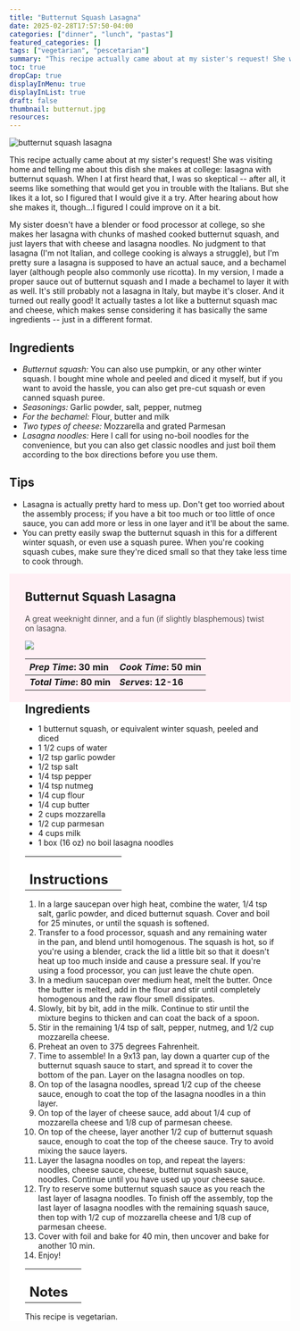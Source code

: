 ```yaml
---
title: "Butternut Squash Lasagna"
date: 2025-02-28T17:57:50-04:00
categories: ["dinner", "lunch", "pastas"]
featured_categories: []
tags: ["vegetarian", "pescetarian"]
summary: "This recipe actually came about at my sister's request! She was visiting home and telling me about this dish she makes at college: lasagna with butternut squash. When I at first heard that, I was so skeptical -- after all, it seems like something that would get you in trouble with the Italians. But she likes it a lot, so I figured that I would give it a try. After hearing about how she makes it, though...I figured I could improve on it a bit."
toc: true
dropCap: true
displayInMenu: true
displayInList: true
draft: false
thumbnail: butternut.jpg
resources:
---
```


![butternut squash lasagna](../../butternut.jpg)

This recipe actually came about at my sister's request! She was visiting home and telling me about this dish she makes at college: lasagna with butternut squash. When I at first heard that, I was so skeptical -- after all, it seems like something that would get you in trouble with the Italians. But she likes it a lot, so I figured that I would give it a try. After hearing about how she makes it, though...I figured I could improve on it a bit.

My sister doesn't have a blender or food processor at college, so she makes her lasagna with chunks of mashed cooked butternut squash, and just layers that with cheese and lasagna noodles. No judgment to that lasagna (I'm not Italian, and college cooking is always a struggle), but I'm pretty sure a lasagna is supposed to have an actual sauce, and a bechamel layer (although people also commonly use ricotta). In my version, I made a proper sauce out of butternut squash and I made a bechamel to layer it with as well. It's still probably not a lasagna in Italy, but maybe it's closer. And it turned out really good! It actually tastes a lot like a butternut squash mac and cheese, which makes sense considering it has basically the same ingredients -- just in a different format.

## Ingredients

- *Butternut squash:* You can also use pumpkin, or any other winter squash. I bought mine whole and peeled and diced it myself, but if you want to avoid the hassle, you can also get pre-cut squash or even canned squash puree.
- *Seasonings:* Garlic powder, salt, pepper, nutmeg
- *For the bechamel:* Flour, butter and milk 
- *Two types of cheese:* Mozzarella and grated Parmesan
- *Lasagna noodles:* Here I call for using no-boil noodles for the convenience, but you can also get classic noodles and just boil them according to the box directions before you use them.

## Tips

- Lasagna is actually pretty hard to mess up. Don't get too worried about the assembly process; if you have a bit too much or too little of once sauce, you can add more or less in one layer and it'll be about the same.
- You can pretty easily swap the butternut squash in this for a different winter squash, or even use a squash puree. When you're cooking squash cubes, make sure they're diced small so that they take less time to cook through.

<div style = "background-color: lavenderblush;"  id = "recipe"> 
<div style = "background-color:lavenderblush; padding-left:2em; margin-top:0; margin-bottom:0;">

<div style="display:grid; align-items:start; justify-content:space-between; padding-right:2em" class="grid-cols-2 gap-2 md:gap-4 lg:gap-8 xl:gap-12"><div class = "mb-8"><h2>Butternut Squash Lasagna</h2><p style = "font-weight: 300;">A great weeknight dinner, and a fun (if slightly blasphemous) twist on lasagna.</p></div><img src="../../ratatouille-eggs/ratatouille-thumbnail.jpeg"  class="w-full h-auto mx-auto"></div>

| _Prep Time_: 30 min  | _Cook Time_: 50 min  |
| :--- | :--- |
| **_Total Time_: 80 min** | **_Serves_: 12-16**  |

</div>
<div style="background-color: white; padding-left:2em; padding-right:2em; border-width:3px; border-color:lavenderblush; margin-top:0;">
 <div><h2 style = "margin-top:1em; margin-bottom:0;" >Ingredients</h2></div>

- 1 butternut squash, or equivalent winter squash, peeled and diced
- 1 1/2 cups of water
- 1/2 tsp garlic powder
- 1/2 tsp salt
- 1/4 tsp pepper
- 1/4 tsp nutmeg
- 1/4 cup flour
- 1/4 cup butter
- 2 cups mozzarella
- 1/2 cup parmesan
- 4 cups milk
- 1 box (16 oz) no boil lasagna noodles

|   |    |
| :--- | :--- |
| <div><h2 style = "margin-top:1em; margin-bottom:0;" >Instructions</h2></div>|   |

1. In a large saucepan over high heat, combine the water, 1/4 tsp salt, garlic powder, and diced butternut squash. Cover and boil for 25 minutes, or until the squash is softened.
2. Transfer to a food processor, squash and any remaining water in the pan, and blend until homogenous. The squash is hot, so if you're using a blender, crack the lid a little bit so that it doesn't heat up too much inside and cause a pressure seal. If you're using a food processor, you can just leave the chute open.
3. In a medium saucepan over medium heat, melt the butter. Once the butter is melted, add in the flour and stir until completely homogenous and the raw flour smell dissipates.
4. Slowly, bit by bit, add in the milk. Continue to stir until the mixture begins to thicken and can coat the back of a spoon.
5. Stir in the remaining 1/4 tsp of salt, pepper, nutmeg, and 1/2 cup mozzarella cheese.
6. Preheat an oven to 375 degrees Fahrenheit.
7. Time to assemble! In a 9x13 pan, lay down a quarter cup of the butternut squash sauce to start, and spread it to cover the bottom of the pan. Layer on the lasagna noodles on top. 
8. On top of the lasagna noodles, spread 1/2 cup of the cheese sauce, enough to coat the top of the lasagna noodles in a thin layer. 
9. On top of the layer of cheese sauce, add about 1/4 cup of mozzarella cheese and 1/8 cup of parmesan cheese.
10. On top of the cheese, layer another 1/2 cup of butternut squash sauce, enough to coat the top of the cheese sauce. Try to avoid mixing the sauce layers.
11. Layer the lasagna noodles on top, and repeat the layers: noodles, cheese sauce, cheese, butternut squash sauce, noodles. Continue until you have used up your cheese sauce.
12. Try to reserve some butternut squash sauce as you reach the last layer of lasagna noodles. To finish off the assembly, top the last layer of lasagna noodles with the remaining squash sauce, then top with 1/2 cup of mozzarella cheese and 1/8 cup of parmesan cheese.
13. Cover with foil and bake for 40 min, then uncover and bake for another 10 min.
14. Enjoy!


|   |    |
| :--- | :--- |
| <div><h2 style = "margin-top:1em; margin-bottom:0;" >Notes</h2></div>|   |

This recipe is vegetarian.

</div>
</div>
